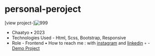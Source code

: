 # personal-peroject
[view project-]![999](https://user-images.githubusercontent.com/120955025/217543153-f4d9519e-ab60-4b3f-9708-18284b50b37b.png)
- Chaatyo • 2023
- Technologies Used - Html, Scss, Bootstrap, Responsive  
- Role - Frontend
• How to reach me : with [instagram](https://www.instagram.com/alinikseresht_web) and [linkedin](https://www.linkedin.com/in/alinikseresht)
 ◦ - [Demo Project](https://alinikseresht.github.io/personal-peroject/)
